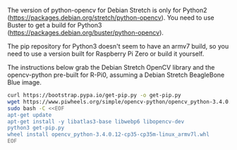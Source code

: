 The version of python-opencv for Debian Stretch is only for Python2 (https://packages.debian.org/stretch/python-opencv). You need to use Buster to get a build for Python3 (https://packages.debian.org/buster/python-opencv).

The pip repository for Python3 doesn't seem to have an armv7 build, so you need to use a version built for Raspberry Pi Zero or build it yourself.

The instructions below grab the Debian Stretch OpenCV library and the opencv-python pre-built for R-Pi0, assuming a Debian Stretch BeagleBone Blue image.

```sh
curl https://bootstrap.pypa.io/get-pip.py -o get-pip.py
wget https://www.piwheels.org/simple/opencv-python/opencv_python-3.4.0.12-cp35-cp35m-linux_armv7l.whl#sha256=ff66665ddaa44d9a3a5271f4169ae865cdc3de897771dcc898053e8041fd2296
sudo bash -C <<EOF
apt-get update
apt-get install -y libatlas3-base libwebp6 libopencv-dev
python3 get-pip.py
wheel install opencv_python-3.4.0.12-cp35-cp35m-linux_armv7l.whl
EOF
```